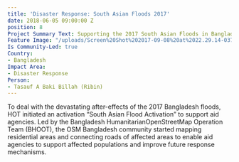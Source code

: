 ```yaml
---
title: 'Disaster Response: South Asian Floods 2017'
date: 2018-06-05 09:00:00 Z
position: 8
Project Summary Text: Supporting the 2017 South Asian Floods in Bangladesh
Feature Image: "/uploads/Screen%20Shot%202017-09-08%20at%2022.29.14-0375e6.png"
Is Community-Led: true
Country:
- Bangladesh
Impact Area:
- Disaster Response
Person:
- Tasauf A Baki Billah (Ribin)
---
```


To deal with the devastating after-effects of the 2017 Bangladesh floods, HOT initiated an activation “South Asian Flood Activation” to support aid agencies. Led by the Bangladesh HumanitarianOpenStreetMap Operation Team (BHOOT), the OSM Bangladesh community started mapping residential areas and connecting roads of affected areas to enable aid agencies to support affected populations and improve future response mechanisms.
